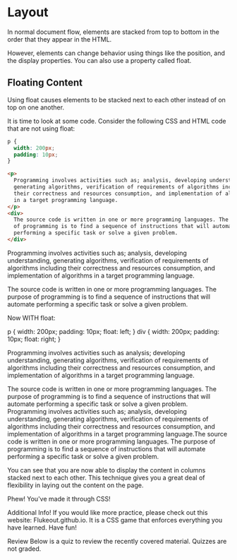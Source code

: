 # Layout

In normal document flow, elements are stacked from top to bottom in the order that they appear in the HTML.

However, elements can change behavior using things like the position, and the display properties. You can also use a property called float.

## Floating Content

Using float causes elements to be stacked next to each other instead of on top on one another.

It is time to look at some code. Consider the following CSS and HTML code that are not using float:

```css
p {
  width: 200px;
  padding: 10px;
}
```

```html
<p>
  Programming involves activities such as; analysis, developing understanding,
  generating algorithms, verification of requirements of algorithms including
  their correctness and resources consumption, and implementation of algorithms
  in a target programming language.
</p>
<div>
  The source code is written in one or more programming languages. The purpose
  of programming is to find a sequence of instructions that will automate
  performing a specific task or solve a given problem.
</div>
```

Programming involves activities such as; analysis, developing understanding, generating algorithms, verification of requirements of algorithms including their correctness and resources consumption, and implementation of algorithms in a target programming language.

The source code is written in one or more programming languages. The purpose of programming is to find a sequence of instructions that will automate performing a specific task or solve a given problem.

Now WITH float:

p {
width: 200px;
padding: 10px;
float: left;
}
div {
width: 200px;
padding: 10px;
float: right;
}

<p>
 Programming involves activities such as analysis; developing understanding, generating algorithms, verification of requirements of algorithms including their correctness and resources consumption, and implementation of algorithms in a target programming language.
</p>
<div>
  The source code is written in one or more programming languages. The purpose of programming is to find a sequence of instructions that will automate performing a specific task or solve a given problem.
</div>
Programming involves activities such as; analysis, developing understanding, generating algorithms, verification of requirements of algorithms including their correctness and resources consumption, and implementation of algorithms in a target programming language.The source code is written in one or more programming languages. The purpose of programming is to find a sequence of instructions that will automate performing a specific task or solve a given problem.

You can see that you are now able to display the content in columns stacked next to each other. This technique gives you a great deal of flexibility in laying out the content on the page.

Phew! You've made it through CSS!

Additional Info!
If you would like more practice, please check out this website: Flukeout.github.io. It is a CSS game that enforces everything you have learned. Have fun!

Review
Below is a quiz to review the recently covered material. Quizzes are not graded.
